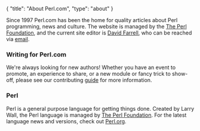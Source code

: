 {
  "title": "About Perl.com",
  "type": "about"
}

Since 1997 Perl.com has been the home for quality articles about Perl programming, news and culture. The website is managed by the [The Perl Foundation](https://tpf.org), and the current site editor is [David Farrell](/authors/david-farrell/), who can be reached via [email](mailto:perl.com-editor@perl.org).

### Writing for Perl.com
We're always looking for new authors! Whether you have an event to promote, an experience to share, or a new module or fancy trick to show-off, please see our contributing [guide](https://github.com/dnmfarrell/perldotcom/CONTRIBUTING.md) for more information.

### Perl
Perl is a general purpose language for getting things done. Created by Larry Wall, the Perl language is managed by [The Perl Foundation](https://tpf.org). For the latest language news and versions, check out [Perl.org](https://perl.org).


